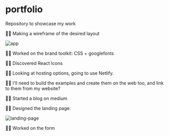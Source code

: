 # portfolio
Repository to showcase my work

🐱‍🚀  Making a wireframe of the desired layout

![app](https://user-images.githubusercontent.com/91314936/163671528-83a25f4a-623f-4532-9aa4-4a67c9cae955.PNG)


🐱‍🚀  Worked on the brand toolkit: CSS + googlefonts

🐱‍🚀  Discovered React Icons

🐱‍🚀  Looking at hosting options, going to use Netlify. 

🐱‍🚀  I'll need to build the examples and create them on the web too, and link to them from my website? 

🐱‍🚀  Started a blog on medium

🐱‍🚀  Designed the landing page: 

![landing-page](https://user-images.githubusercontent.com/91314936/163555735-54b99dd8-05df-441e-a665-a79d29fa286a.PNG)

🐱‍🚀  Worked on the form 
